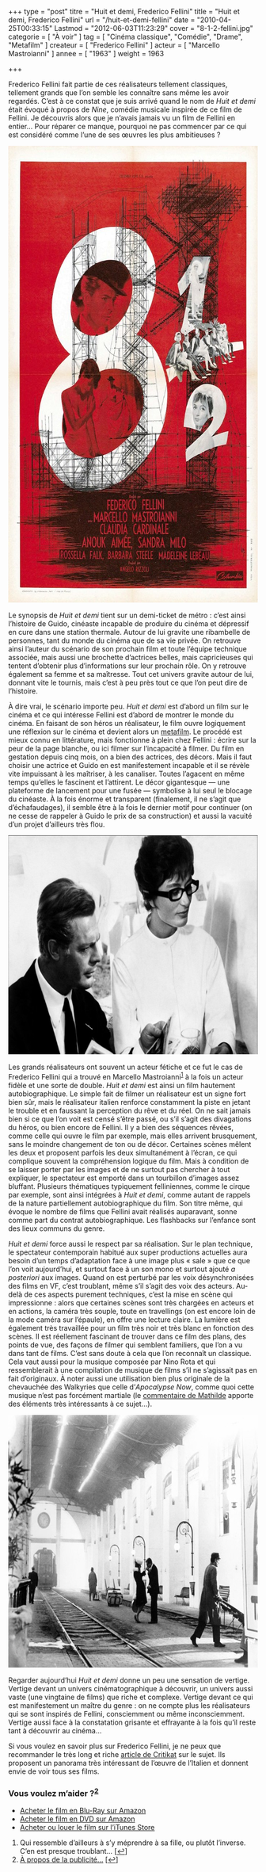 +++
type = "post"
titre = "Huit et demi, Frederico Fellini"
title = "Huit et demi, Frederico Fellini"
url = "/huit-et-demi-fellini"
date = "2010-04-25T00:33:15"
Lastmod = "2012-06-03T11:23:29"
cover = "8-1-2-fellini.jpg"
categorie = [ "À voir" ]
tag = [ "Cinéma classique", "Comédie", "Drame", "Metafilm" ]
createur = [ "Frederico Fellini" ]
acteur = [ "Marcello Mastroianni" ]
annee = [ "1963" ]
weight = 1963

+++

<p>Frederico Fellini fait partie de ces réalisateurs tellement classiques, tellement grands que l&rsquo;on semble les connaître sans même les avoir regardés. C&rsquo;est à ce constat que je suis arrivé quand le nom de <em>Huit et demi</em> était évoqué à propos de <em>Nine</em>, comédie musicale inspirée de ce film de Fellini. Je découvris alors que je n&rsquo;avais jamais vu un film de Fellini en entier… Pour réparer ce manque, pourquoi ne pas commencer par ce qui est considéré comme l&rsquo;une de ses œuvres les plus ambitieuses ?</p>
<div style="text-align: center;"><a href="http://www.allocine.fr/film/fichefilm_gen_cfilm=337.html"><img class="aligncenter" src="affiche-huit-et-demi.jpg" border="0" alt="affiche-huit-et-demi.jpg" width="690" height="922" /></a></div>
<p>Le synopsis de <em>Huit et demi</em> tient sur un demi-ticket de métro : c&rsquo;est ainsi l&rsquo;histoire de Guido, cinéaste incapable de produire du cinéma et dépressif en cure dans une station thermale. Autour de lui gravite une ribambelle de personnes, tant du monde du cinéma que de sa vie privée. On retrouve ainsi l&rsquo;auteur du scénario de son prochain film et toute l&rsquo;équipe technique associée, mais aussi une brochette d&rsquo;actrices belles, mais capricieuses qui tentent d&rsquo;obtenir plus d&rsquo;informations sur leur prochain rôle. On y retrouve également sa femme et sa maîtresse. Tout cet univers gravite autour de lui, donnant vite le tournis, mais c&rsquo;est à peu près tout ce que l&rsquo;on peut dire de l&rsquo;histoire.</p>
<p>À dire vrai, le scénario importe peu. <em>Huit et demi</em> est d&rsquo;abord un film sur le cinéma et ce qui intéresse Fellini est d&rsquo;abord de montrer le monde du cinéma. En faisant de son héros un réalisateur, le film ouvre logiquement une réflexion sur le cinéma et devient alors un <a href="http://en.wikipedia.org/wiki/Metafilm">metafilm</a>. Le procédé est mieux connu en littérature, mais fonctionne à plein chez Fellini : écrire sur la peur de la page blanche, ou ici filmer sur l&rsquo;incapacité à filmer. Du film en gestation depuis cinq mois, on a bien des actrices, des décors. Mais il faut choisir une actrice et Guido en est manifestement incapable et il se révèle vite impuissant à les maîtriser, à les canaliser. Toutes l&rsquo;agacent en même temps qu&rsquo;elles le fascinent et l&rsquo;attirent. Le décor gigantesque — une plateforme de lancement pour une fusée — symbolise à lui seul le blocage du cinéaste. À la fois énorme et transparent (finalement, il ne s&rsquo;agit que d&rsquo;échafaudages), il semble être à la fois le dernier motif pour continuer (on ne cesse de rappeler à Guido le prix de sa construction) et aussi la vacuité d&rsquo;un projet d&rsquo;ailleurs très flou.</p>
<div style="text-align: center;"><img class="aligncenter" src="otto-e-mezzo-mastroianni.jpg" border="0" alt="otto-e-mezzo-mastroianni.jpg" width="690" height="442" /></div>
<p>Les grands réalisateurs ont souvent un acteur fétiche et ce fut le cas de Frederico Fellini qui a trouvé en Marcello Mastroianni<sup><a href="#footnote_0_3201" id="identifier_0_3201" class="footnote-link footnote-identifier-link" title="Qui ressemble d&rsquo;ailleurs &agrave; s&rsquo;y m&eacute;prendre &agrave; sa fille, ou plut&ocirc;t l&rsquo;inverse. C&rsquo;en est presque troublant&hellip;">1</a></sup> à la fois un acteur fidèle et une sorte de double. <em>Huit et demi</em> est ainsi un film hautement autobiographique. Le simple fait de filmer un réalisateur est un signe fort bien sûr, mais le réalisateur italien renforce constamment la piste en jetant le trouble et en faussant la perception du rêve et du réel. On ne sait jamais bien si ce que l&rsquo;on voit est censé s&rsquo;être passé, ou s&rsquo;il s&rsquo;agit des divagations du héros, ou bien encore de Fellini. Il y a bien des séquences rêvées, comme celle qui ouvre le film par exemple, mais elles arrivent brusquement, sans le moindre changement de ton ou de décor. Certaines scènes mêlent les deux et proposent parfois les deux simultanément à l&rsquo;écran, ce qui complique souvent la compréhension logique du film. Mais à condition de se laisser porter par les images et de ne surtout pas chercher à tout expliquer, le spectateur est emporté dans un tourbillon d&rsquo;images assez bluffant. Plusieurs thématiques typiquement felliniennes, comme le cirque par exemple, sont ainsi intégrées à <em>Huit et demi</em>, comme autant de rappels de la nature partiellement autobiographique du film. Son titre même, qui évoque le nombre de films que Fellini avait réalisés auparavant, sonne comme part du contrat autobiographique. Les flashbacks sur l&rsquo;enfance sont des lieux communs du genre.</p>
<p><em>Huit et demi</em> force aussi le respect par sa réalisation. Sur le plan technique, le spectateur contemporain habitué aux super productions actuelles aura besoin d&rsquo;un temps d&rsquo;adaptation face à une image plus &laquo;&nbsp;sale&nbsp;&raquo; que ce que l&rsquo;on voit aujourd&rsquo;hui, et surtout face à un son mono et surtout ajouté <em>a posteriori</em> aux images. Quand on est perturbé par les voix désynchronisées des films en VF, c&rsquo;est troublant, même s&rsquo;il s&rsquo;agit des voix des acteurs. Au-delà de ces aspects purement techniques, c&rsquo;est la mise en scène qui impressionne : alors que certaines scènes sont très chargées en acteurs et en actions, la caméra très souple, toute en travellings (on est encore loin de la mode caméra sur l&rsquo;épaule), en offre une lecture claire. La lumière est également très travaillée pour un film très noir et très blanc en fonction des scènes. Il est réellement fascinant de trouver dans ce film des plans, des points de vue, des façons de filmer qui semblent familiers, que l&rsquo;on a vu dans tant de films. C&rsquo;est sans doute à cela que l&rsquo;on reconnaît un classique. Cela vaut aussi pour la musique composée par Nino Rota et qui ressemblerait à une compilation de musique de films s&rsquo;il ne s&rsquo;agissait pas en fait d&rsquo;originaux. À noter aussi une utilisation bien plus originale de la chevauchée des Walkyries que celle d&rsquo;<em>Apocalypse Now</em>, comme quoi cette musique n&rsquo;est pas forcément martiale (le <a href="http://voiretmanger.fr/2010/04/25/huit-et-demi-fellini/#comment-2305">commentaire de Mathilde</a> apporte des éléments très intéressants à ce sujet…).</p>
<div style="text-align: center;"><img class="aligncenter" src="fellini-huit-et-demi.jpg" border="0" alt="fellini-huit-et-demi.jpg" width="690" height="510" /></div>
<p>Regarder aujourd&rsquo;hui <em>Huit et demi</em> donne un peu une sensation de vertige. Vertige devant un univers cinématographique à découvrir, un univers aussi vaste (une vingtaine de films) que riche et complexe. Vertige devant ce qui est manifestement un maître du genre : on ne compte plus les réalisateurs qui se sont inspirés de Fellini, consciemment ou même inconsciemment. Vertige aussi face à la constatation grisante et effrayante à la fois qu&rsquo;il reste tant à découvrir au cinéma…</p>
<p>Si vous voulez en savoir plus sur Frederico Fellini, je ne peux que recommander le très long et riche <a href="http://www.critikat.com/Federico-Fellini.html">article de Critikat</a> sur le sujet. Ils proposent un panorama très intéressant de l&rsquo;œuvre de l&rsquo;Italien et donnent envie de voir tous ses films.</p>
<div class="amazon">
<h3>Vous voulez m&rsquo;aider ?<sup><a href="#footnote_1_3201" id="identifier_1_3201" class="footnote-link footnote-identifier-link" title="&Agrave; propos de la publicit&eacute;&hellip;">2</a></sup></h3>
<ul>
<li><a href="http://www.amazon.fr/gp/product/B004TTZ0VM/ref=as_li_ss_tl?ie=UTF8&#038;tag=leblogdenic07-21&#038;linkCode=as2&#038;camp=1642&#038;creative=19458&#038;creativeASIN=B004TTZ0VM">Acheter le film en Blu-Ray sur Amazon</a></li>
<li><a href="http://www.amazon.fr/gp/product/B002JP9X8O/ref=as_li_ss_tl?ie=UTF8&#038;tag=leblogdenic07-21&#038;linkCode=as2&#038;camp=1642&#038;creative=19458&#038;creativeASIN=B002JP9X8O">Acheter le film en DVD sur Amazon</a></li>
<li><a href="http://itunes.apple.com/fr/movie/huit-et-demi/id494569182">Acheter ou louer le film sur l&rsquo;iTunes Store</a></li>
</ul>
</div>
<ol class="footnotes"><li id="footnote_0_3201" class="footnote">Qui ressemble d&rsquo;ailleurs à s&rsquo;y méprendre à sa fille, ou plutôt l&rsquo;inverse. C&rsquo;en est presque troublant… [<a href="#identifier_0_3201" class="footnote-link footnote-back-link">&#8617;</a>]</li><li id="footnote_1_3201" class="footnote"><a href="http://voiretmanger.fr/a-propos/publicite/">À propos de la publicité…</a> [<a href="#identifier_1_3201" class="footnote-link footnote-back-link">&#8617;</a>]</li></ol>
